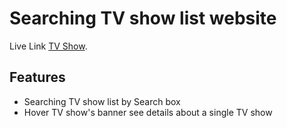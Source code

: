 # Searching TV show list website

Live Link [TV Show](https://tvshow-mh.netlify.app/).

## Features

- Searching TV show list by Search box
- Hover TV show's banner see details about a single TV show
